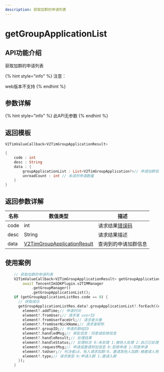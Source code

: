 ```yaml
---
description: 获取加群的申请列表
---
```


# getGroupApplicationList

## API功能介绍

获取加群的申请列表

{% hint style="info" %}
注意：

web版本不支持
{% endhint %}

## 参数详解

{% hint style="info" %}
此API无参数
{% endhint %}

## 返回模板

```dart
V2TimValueCallback<V2TimGroupApplicationResult>

{
    code : int
    desc : String
    data : {
        groupApplicationList : List<V2TimGroupApplication?>// 申请加群信息
        unreadCount : int // 未读的申请数量
    }
}
```

## 返回参数详解

| 名称   | 数值类型                                                                      | 描述                                                             |
| ---- | ------------------------------------------------------------------------- | -------------------------------------------------------------- |
| code | int                                                                       | 请求结果[错误码](https://cloud.tencent.com/document/product/269/1671) |
| desc | String                                                                    | 请求结果描述                                                         |
| data | [V2TimGroupApplicationResult](../../class/v2timgroupapplicationresult.md) | 查询到的申请加群信息                                                     |

## 使用案例  &#x20;

```dart
    // 获取加群的申请列表
    V2TimValueCallback<V2TimGroupApplicationResult> getGroupApplicationListRes =
        await TencentImSDKPlugin.v2TIMManager
            .getGroupManager()
            .getGroupApplicationList();
    if (getGroupApplicationListRes.code == 0) {
      // 获取成功
      getGroupApplicationListRes.data?.groupApplicationList?.forEach((element) {
        element?.addTime;// 申请时间
        element?.fromUser;// 请求者 userID
        element?.fromUserFaceUrl;// 请求者头像
        element?.fromUserNickName;// 请求者昵称
        element?.groupID;// 申请的群组ID
        element?.handledMsg;// 审批信息：同意或拒绝信息
        element?.handleResult;// 处理结果 
        element?.handleStatus;// 处理标志 0:未处理 1:被他人处理 2:自己已处理
        element?.requestMsg;// 申请或邀请附加信息 0:拒绝申请 1:同意申请
        element?.toUser;// 判决者id，有人请求加群:0，邀请其他人加群:被邀请人用户 ID
        element?.type;// 请求类型 0:申请入群 1:邀请入群
      });
    }
```
